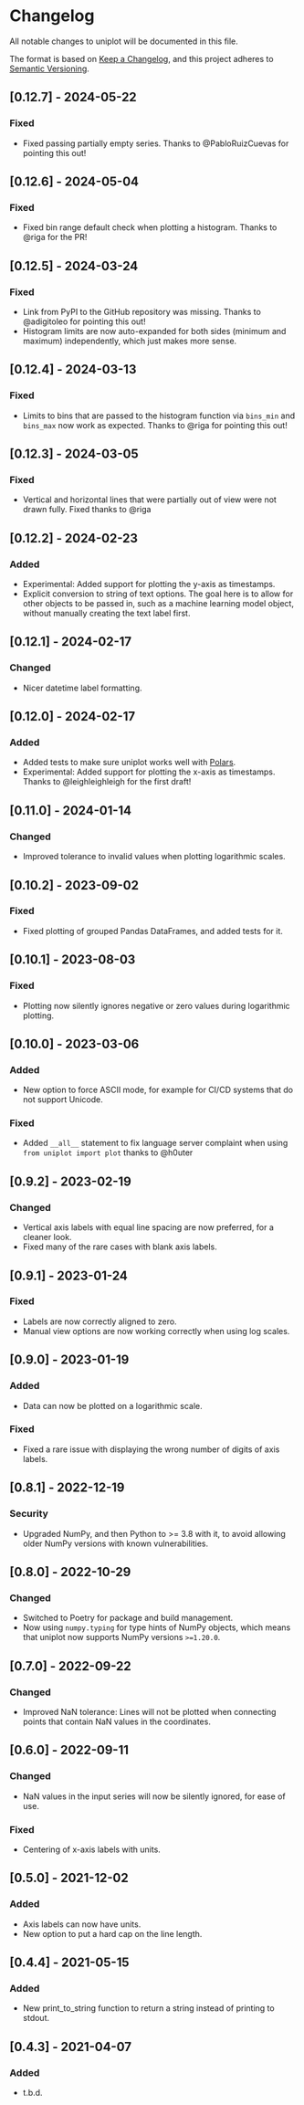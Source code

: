 # Changelog

All notable changes to uniplot will be documented in this file.

The format is based on [Keep a Changelog](https://keepachangelog.com/en/1.0.0/),
and this project adheres to [Semantic Versioning](https://semver.org/spec/v2.0.0.html).

## [0.12.7] - 2024-05-22
### Fixed
- Fixed passing partially empty series. Thanks to @PabloRuizCuevas for pointing
  this out!

## [0.12.6] - 2024-05-04
### Fixed
- Fixed bin range default check when plotting a histogram. Thanks to @riga for
  the PR!

## [0.12.5] - 2024-03-24
### Fixed
- Link from PyPI to the GitHub repository was missing. Thanks to @adigitoleo
  for pointing this out!
- Histogram limits are now auto-expanded for both sides (minimum and maximum)
  independently, which just makes more sense.

## [0.12.4] - 2024-03-13
### Fixed
- Limits to bins that are passed to the histogram function via `bins_min` and
  `bins_max` now work as expected. Thanks to @riga for pointing this out!

## [0.12.3] - 2024-03-05
### Fixed
- Vertical and horizontal lines that were partially out of view were not drawn
  fully. Fixed thanks to @riga

## [0.12.2] - 2024-02-23
### Added
- Experimental: Added support for plotting the y-axis as timestamps.
- Explicit conversion to string of text options. The goal here is to allow for
  other objects to be passed in, such as a machine learning model object,
  without manually creating the text label first.

## [0.12.1] - 2024-02-17
### Changed
- Nicer datetime label formatting.

## [0.12.0] - 2024-02-17
### Added
- Added tests to make sure uniplot works well with [Polars](https://pola.rs/).
- Experimental: Added support for plotting the x-axis as timestamps. Thanks to
  @leighleighleigh for the first draft!

## [0.11.0] - 2024-01-14
### Changed
- Improved tolerance to invalid values when plotting logarithmic scales.

## [0.10.2] - 2023-09-02
### Fixed
- Fixed plotting of grouped Pandas DataFrames, and added tests for it.

## [0.10.1] - 2023-08-03
### Fixed
- Plotting now silently ignores negative or zero values during logarithmic
  plotting.

## [0.10.0] - 2023-03-06
### Added
- New option to force ASCII mode, for example for CI/CD systems that do not
  support Unicode.
### Fixed
- Added `__all__` statement to fix language server complaint when using `from
  uniplot import plot` thanks to @h0uter

## [0.9.2] - 2023-02-19
### Changed
- Vertical axis labels with equal line spacing are now preferred, for a cleaner
  look.
- Fixed many of the rare cases with blank axis labels.

## [0.9.1] - 2023-01-24
### Fixed
- Labels are now correctly aligned to zero.
- Manual view options are now working correctly when using log scales.

## [0.9.0] - 2023-01-19
### Added
- Data can now be plotted on a logarithmic scale.

### Fixed
- Fixed a rare issue with displaying the wrong number of digits of axis labels.

## [0.8.1] - 2022-12-19
### Security
- Upgraded NumPy, and then Python to >= 3.8 with it, to avoid allowing older
  NumPy versions with known vulnerabilities.

## [0.8.0] - 2022-10-29
### Changed
- Switched to Poetry for package and build management.
- Now using `numpy.typing` for type hints of NumPy objects, which means that
  uniplot now supports NumPy versions `>=1.20.0`.

## [0.7.0] - 2022-09-22
### Changed
- Improved NaN tolerance: Lines will not be plotted when connecting points that
  contain NaN values in the coordinates.

## [0.6.0] - 2022-09-11
### Changed
- NaN values in the input series will now be silently ignored, for ease of use.

### Fixed
- Centering of x-axis labels with units.

## [0.5.0] - 2021-12-02
### Added
- Axis labels can now have units.
- New option to put a hard cap on the line length.

## [0.4.4] - 2021-05-15
### Added
- New print_to_string function to return a string instead of printing to
  stdout.

## [0.4.3] - 2021-04-07
### Added
- t.b.d.
